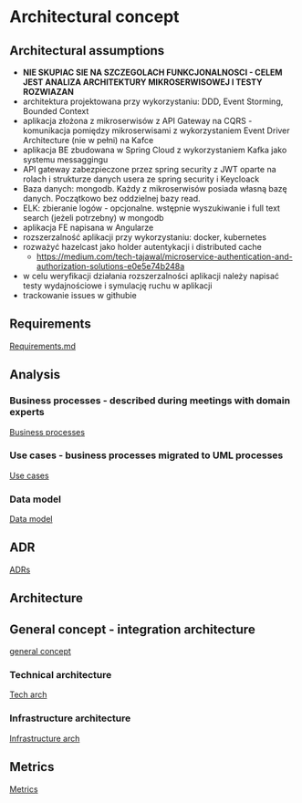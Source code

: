 # Architectural concept

## Architectural assumptions

- **NIE SKUPIAC SIE NA SZCZEGOLACH FUNKCJONALNOSCI - CELEM JEST ANALIZA ARCHITEKTURY MIKROSERWISOWEJ I TESTY ROZWIAZAN**
- architektura projektowana przy wykorzystaniu: DDD, Event Storming, Bounded Context
- aplikacja złożona z mikroserwisów z API Gateway na CQRS - komunikacja pomiędzy mikroserwisami z wykorzystaniem Event
  Driver Architecture (nie w pełni) na Kafce
- aplikacja BE zbudowana w Spring Cloud z wykorzystaniem Kafka jako systemu messaggingu
- API gateway zabezpieczone przez spring security z JWT oparte na rolach i strukturze danych usera ze spring security i Keycloack
- Baza danych: mongodb. Każdy z mikroserwisów posiada własną bazę danych. Początkowo bez oddzielnej bazy read.
- ELK: zbieranie logów - opcjonalne. wstępnie wyszukiwanie i full text search (jeżeli potrzebny) w mongodb
- aplikacja FE napisana w Angularze
- rozszerzalność aplikacji przy wykorzystaniu: docker, kubernetes
- rozważyć hazelcast jako holder autentykacji i distributed cache
  - https://medium.com/tech-tajawal/microservice-authentication-and-authorization-solutions-e0e5e74b248a
- w celu weryfikacji działania rozszerzalności aplikacji należy napisać testy wydajnościowe i symulację ruchu w
  aplikacji
- trackowanie issues w githubie

## Requirements

[Requirements.md](./1_requirements/Requirements.md)

## Analysis

### Business processes - described during meetings with domain experts

[Business processes](./3_business_processes)

### Use cases - business processes migrated to UML processes

[Use cases](./4_use_cases)

### Data model

[Data model](./5_data_model)

## ADR

[ADRs](./2_ADR)

## Architecture

## General concept - integration architecture

[general concept](./6_architectural_concept)

### Technical architecture
[Tech arch](./7_technical_architecture)

### Infrastructure architecture
[Infrastructure arch](./8_infrastructure_architecture)

## Metrics

[Metrics](./9_metrics)
